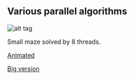 ## Various parallel algorithms

![alt tag](http://b.1339.cf/xgzrupu.png)



Small maze solved by 8 threads.

[Animated](http://a.pomf.se/hjqopf.gif)

[Big version](http://b.1339.cf/azapqsi.png)

